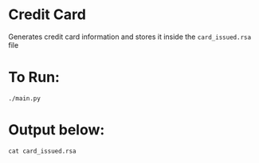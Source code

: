 # Credit Card
Generates credit card information and stores it inside the `card_issued.rsa` file

# To Run:
`./main.py`

# Output below:
`cat card_issued.rsa`
